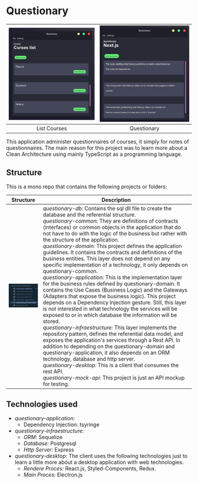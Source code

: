 # Questionary

| ![courses_list](./docs/assets/courses_list.png) | ![courses_list](./docs/assets/questionary.png) |
| :---------------------------------------------: | :--------------------------------------------: |
|                  List Courses                   |                  Questionary                   |



This application administer questionnaires of courses, it simply for notes of questionnaires. The main reason for this project was to learn more about a Clean Architecture using mainly TypeScript as a programming language.

## Structure

This is a mono repo that contains the following projects or folders:

|                          Structure                           | Description                                                  |
| :----------------------------------------------------------: | ------------------------------------------------------------ |
| <img src="./docs/assets/structure_workspace.png" alt="structure_workspace"  /> | *questionary-db*: Contains the sql dll file to create the database and the referential structure.<br />*questionary-common:* They are definitions of contracts (interfaces) or common objects in the application that do not have to do with the logic of the business but rather with the structure of the application.<br />*questionary-domain:* This project defines the application guidelines. It contains the contracts and definitions of the business entities. This layer does not depend on any specific implementation of a technology, it only depends on questionary-common.<br />*questionary-application:* This is the implementation layer for the business rules defined by questionary-domain. It contains the Use Cases (Business Logic) and the Gateways (Adapters that expose the business logic). This project depends on a Dependency Injection gesture. Still, this layer is not interested in what technology the services will be exposed to or in which database the information will be stored.<br />*questionary-infraestructure:* This layer implements the repository pattern, defines the referential data model, and exposes the application's services through a Rest API. In addition to depending on the questionary-domain and questionary-application, it also depends on an ORM technology, database and http server.<br />*questionary-desktop:* This is a client that consumes the rest API.<br />*questionary-mock-api*: This project is just an API mockup for testing. |



## Technologies used

* *questionary-application:*
  * Dependency Injection: tsyringe
* *questionary-infraestructure*:
  * *ORM*: Sequelize
  * *Database:* Postgresql
  * *Http Server:* Express
* *questionary-desktop:* The client uses the following technologies just to learn a little more about a desktop application with web technologies.
  * *Rendere Proces:* React.js, Styled-Components, Redux.
  * *Main Proces:* Electron.js

